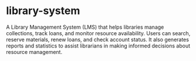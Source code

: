 # library-system
A Library Management System (LMS) that helps libraries manage collections, track loans, and monitor resource availability. Users can search, reserve materials, renew loans, and check account status. It also generates reports and statistics to assist librarians in making informed decisions about resource management.

